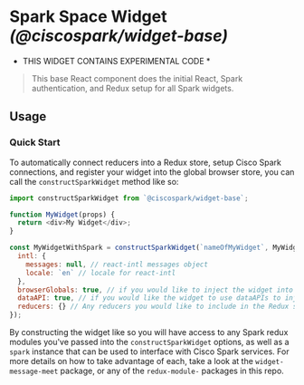 # Spark Space Widget _(@ciscospark/widget-base)_

* THIS WIDGET CONTAINS EXPERIMENTAL CODE *

> This base React component does the initial React, Spark authentication, and Redux setup for all Spark widgets.

## Usage

### Quick Start

To automatically connect reducers into a Redux store, setup Cisco Spark connections, and register your widget into the global browser store, you can call the `constructSparkWidget` method like so:

``` js
import constructSparkWidget from `@ciscospark/widget-base`;

function MyWidget(props) {
  return <div>My Widget</div>;
}

const MyWidgetWithSpark = constructSparkWidget(`nameOfMyWidget`, MyWidget, {
  intl: {
    messages: null, // react-intl messages object
    locale: `en` // locale for react-intl
  },
  browserGlobals: true, // if you would like to inject the widget into browser globals
  dataAPI: true, // if you would like the widget to use dataAPIs to inject onto the page
  reducers: {} // Any reducers you would like to include in the Redux store
});
```

By constructing the widget like so you will have access to any Spark redux modules you've passed into the `constructSparkWidget` options, as well as a `spark` instance that can be used to interface with Cisco Spark services. For more details on how to take advantage of each, take a look at the `widget-message-meet` package, or any of the `redux-module-` packages in this repo.
